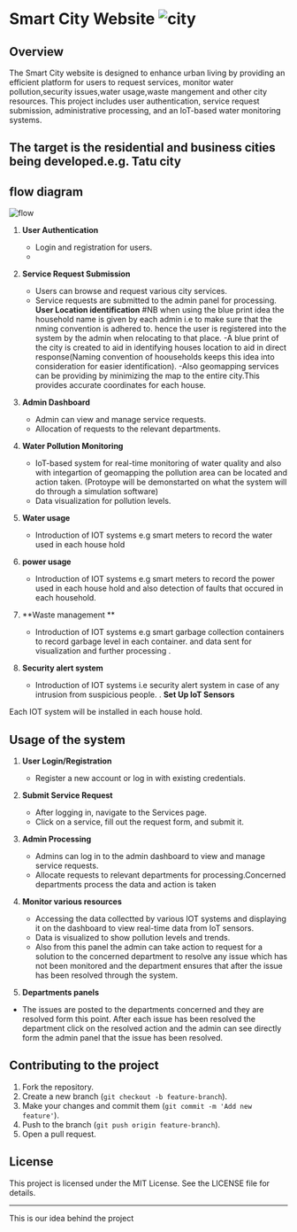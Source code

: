 


# Smart City Website ![city](https://github.com/charlzspice/City-Yetu/assets/113253683/c79e4508-c896-489c-81a0-19a6565a772c)

## Overview

The Smart City website is designed to enhance urban living by providing an efficient platform for users to request services, monitor water pollution,security issues,water usage,waste mangement and other city resources. This project includes user authentication, service request submission, administrative processing, and an IoT-based water  monitoring systems.
## The target is the residential and business cities being developed.e.g. Tatu city
## flow diagram 
![flow](https://github.com/charlzspice/City-Yetu/assets/113253683/bf7e888a-f112-4bd0-ba7b-13aac7b2b4e7)

1. **User Authentication**
   - Login and registration for users.
   -
2. **Service Request Submission**
   - Users can browse and request various city services.
   - Service requests are submitted to the admin panel for processing.
**User Location identification**
#NB
when using the blue print idea the household name is given by each admin i.e to make sure that the nming convention is adhered to. hence the user is registered into the system by the admin when relocating to that place.
-A blue print of the city is created to aid in identifying houses location  to aid in direct response(Naming convention of hoouseholds keeps this idea into consideration for easier identification).
-Also geomapping services can be providing by minimizing the map to the entire city.This provides accurate coordinates for each house.
3. **Admin Dashboard**
   - Admin can view and manage service requests.
   - Allocation of requests to the relevant departments.
     

4. **Water Pollution Monitoring**
   - IoT-based system for real-time monitoring of water quality and also with integartion of geomapping the pollution area can be located and action taken. (Protoype will be demonstarted on what the system will do through a simulation software)
   - Data visualization for pollution levels. 

5. **Water usage**
   - Introduction of IOT systems e.g smart meters to record the water used in each house hold

6. **power usage**
   - Introduction of IOT systems e.g smart meters to record the power used in each house hold and also detection of faults that occured in each household.
7. **Waste management **
   - Introduction of IOT systems e.g smart garbage collection containers to record garbage level in each container. and data sent for visualization and further processing .
6. **Security alert system**
   - Introduction of IOT systems i.e security alert system in case of any intrusion from suspicious people.
. **Set Up IoT Sensors**

  Each IOT system will be installed in each house hold.
## Usage of the system

1. **User Login/Registration**
   - Register a new account or log in with existing credentials.

2. **Submit Service Request**
   - After logging in, navigate to the Services page.
   - Click on a service, fill out the request form, and submit it.

3. **Admin Processing**
   - Admins can log in to the admin dashboard to view and manage service requests.
   - Allocate requests to relevant departments for processing.Concerned departments process the data and  action is taken

4. **Monitor various resources**
   - Accessing the data collectted by various IOT systems and displaying it on the dashboard to view real-time data from IoT sensors.
   - Data is visualized to show pollution levels and trends.
   -  Also from this panel the admin can take action to request for a solution to the concerned department to resolve any issue which has not been monitored and the department ensures that after the issue has been resolved through the system.
5. **Departments panels**
 - The issues are posted to the departments concerned and they are resolved form this point. After each issue has been resolved the department click on the resolved action and the admin can see directly form the admin panel that the issue has been resolved.
## Contributing to the project

1. Fork the repository.
2. Create a new branch (`git checkout -b feature-branch`).
3. Make your changes and commit them (`git commit -m 'Add new feature'`).
4. Push to the branch (`git push origin feature-branch`).
5. Open a pull request.

## License

This project is licensed under the MIT License. See the LICENSE file for details.

---

This is our idea behind the project
